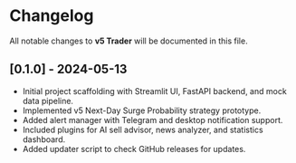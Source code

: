 # Changelog

All notable changes to **v5 Trader** will be documented in this file.

## [0.1.0] - 2024-05-13
- Initial project scaffolding with Streamlit UI, FastAPI backend, and mock data pipeline.
- Implemented v5 Next-Day Surge Probability strategy prototype.
- Added alert manager with Telegram and desktop notification support.
- Included plugins for AI sell advisor, news analyzer, and statistics dashboard.
- Added updater script to check GitHub releases for updates.
